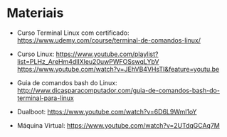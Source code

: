 # Materiais
- Curso Terminal Linux com certificado: 
https://www.udemy.com/course/terminal-de-comandos-linux/

- Curso Linux:
 https://www.youtube.com/playlist?list=PLHz_AreHm4dlIXleu20uwPWFOSswqLYbV https://www.youtube.com/watch?v=JEhVB4VHsTI&feature=youtu.be 
 
 - Guia de comandos bash do Linux: 
 http://www.dicasparacomputador.com/guia-de-comandos-bash-do-terminal-para-linux 
 
 - Dualboot:
https://www.youtube.com/watch?v=6D6L9Wml1oY 

 - Máquina Virtual: 
 https://www.youtube.com/watch?v=2UTdqGCAq7M